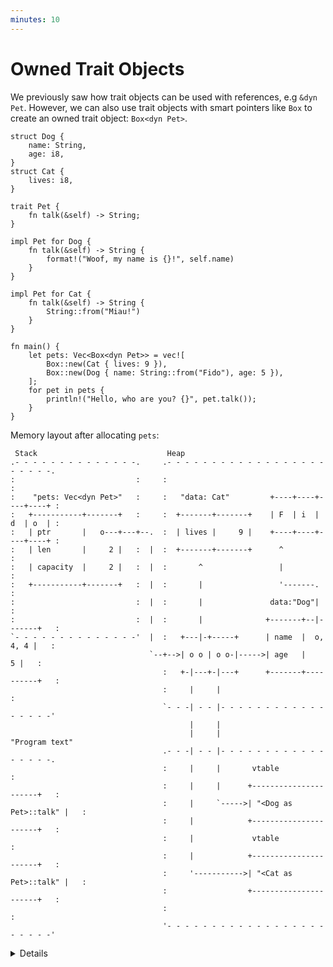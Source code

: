 ```yaml
---
minutes: 10
---
```


# Owned Trait Objects

We previously saw how trait objects can be used with references, e.g `&dyn Pet`.
However, we can also use trait objects with smart pointers like `Box` to create
an owned trait object: `Box<dyn Pet>`.

```rust,editable
struct Dog {
    name: String,
    age: i8,
}
struct Cat {
    lives: i8,
}

trait Pet {
    fn talk(&self) -> String;
}

impl Pet for Dog {
    fn talk(&self) -> String {
        format!("Woof, my name is {}!", self.name)
    }
}

impl Pet for Cat {
    fn talk(&self) -> String {
        String::from("Miau!")
    }
}

fn main() {
    let pets: Vec<Box<dyn Pet>> = vec![
        Box::new(Cat { lives: 9 }),
        Box::new(Dog { name: String::from("Fido"), age: 5 }),
    ];
    for pet in pets {
        println!("Hello, who are you? {}", pet.talk());
    }
}
```

Memory layout after allocating `pets`:

```bob
 Stack                             Heap
.- - - - - - - - - - - - - -.     .- - - - - - - - - - - - - - - - - - - - - - -.
:                           :     :                                             :
:    "pets: Vec<dyn Pet>"   :     :   "data: Cat"         +----+----+----+----+ :
:   +-----------+-------+   :     :  +-------+-------+    | F  | i  | d  | o  | :
:   | ptr       |   o---+---+--.  :  | lives |     9 |    +----+----+----+----+ :
:   | len       |     2 |   :  |  :  +-------+-------+      ^                   :
:   | capacity  |     2 |   :  |  :       ^                 |                   :
:   +-----------+-------+   :  |  :       |                 '-------.           :
:                           :  |  :       |               data:"Dog"|           :
:                           :  |  :       |              +-------+--|-------+   :
`- - - - - - - - - - - - - -'  |  :   +---|-+-----+      | name  |  o, 4, 4 |   :
                               `--+-->| o o | o o-|----->| age   |        5 |   :
                                  :   +-|---+-|---+      +-------+----------+   :
                                  :     |     |                                 :
                                  `- - -| - - |- - - - - - - - - - - - - - - - -'
                                        |     |
                                        |     |                      "Program text"
                                  .- - -| - - |- - - - - - - - - - - - - - - - -.
                                  :     |     |       vtable                    :
                                  :     |     |      +----------------------+   :
                                  :     |     `----->| "<Dog as Pet>::talk" |   :
                                  :     |            +----------------------+   :
                                  :     |             vtable                    :
                                  :     |            +----------------------+   :
                                  :     '----------->| "<Cat as Pet>::talk" |   :
                                  :                  +----------------------+   :
                                  :                                             :
                                  '- - - - - - - - - - - - - - - - - - - - - - -'
```

<details>

- Types that implement a given trait may be of different sizes. This makes it
  impossible to have things like `Vec<dyn Pet>` in the example above.
- `dyn Pet` is a way to tell the compiler about a dynamically sized type that
  implements `Pet`.
- In the example, `pets` is allocated on the stack and the vector data is on the
  heap. The two vector elements are _fat pointers_:
  - A fat pointer is a double-width pointer. It has two components: a pointer to
    the actual object and a pointer to the [virtual method table] (vtable) for
    the `Pet` implementation of that particular object.
  - The data for the `Dog` named Fido is the `name` and `age` fields. The `Cat`
    has a `lives` field.
- Compare these outputs in the above example:
  ```rust,ignore
  println!("{} {}", std::mem::size_of::<Dog>(), std::mem::size_of::<Cat>());
  println!("{} {}", std::mem::size_of::<&Dog>(), std::mem::size_of::<&Cat>());
  println!("{}", std::mem::size_of::<&dyn Pet>());
  println!("{}", std::mem::size_of::<Box<dyn Pet>>());
  ```

[virtual method table]: https://en.wikipedia.org/wiki/Virtual_method_table

</details>
